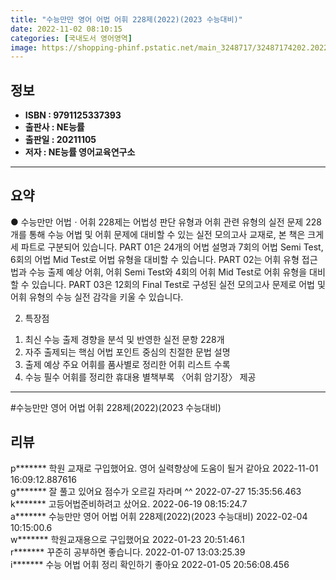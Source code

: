 ```yaml
---
title: "수능만만 영어 어법 어휘 228제(2022)(2023 수능대비)"
date: 2022-11-02 08:10:15
categories: [국내도서 영어영역]
image: https://shopping-phinf.pstatic.net/main_3248717/32487174202.20221019143525.jpg
---
```


## **정보**

- **ISBN : 9791125337393**
- **출판사 : NE능률**
- **출판일 : 20211105**
- **저자 : NE능률 영어교육연구소**

------



## **요약**



● 수능만만 어법ㆍ어휘 228제는 어법성 판단 유형과 어휘 관련 유형의 실전 문제 228개를 통해 수능 어법 및 어휘 문제에 대비할 수 있는 실전 모의고사 교재로, 본 책은 크게 세 파트로 구분되어 있습니다. PART 01은 24개의 어법 설명과 7회의 어법 Semi Test, 6회의 어법 Mid Test로 어법 유형을 대비할 수 있습니다. PART 02는 어휘 유형 접근법과 수능 출제 예상 어휘, 어휘 Semi Test와 4회의 어휘 Mid Test로 어휘 유형을 대비할 수 있습니다. PART 03은 12회의 Final Test로 구성된 실전 모의고사 문제로 어법 및 어휘 유형의 수능 실전 감각을 키울 수 있습니다.

2) 특장점
1. 최신 수능 출제 경향을 분석 및 반영한 실전 문항 228개 
2. 자주 출제되는 핵심 어법 포인트 중심의 친절한 문법 설명
3. 출제 예상 주요 어휘를 품사별로 정리한 어휘 리스트 수록
4. 수능 필수 어휘를 정리한 휴대용 별책부록 〈어휘 암기장〉 제공



------

#수능만만 영어 어법 어휘 228제(2022)(2023 수능대비)


## **리뷰** 

  p******* 학원 교재로 구입했어요. 영어 실력향상에 도움이 될거 같아요  2022-11-01 16:09:12.887616 <br/>  g******* 잘 풀고 있어요
점수가 오르길 자라며 ^^ 2022-07-27 15:35:56.463 <br/>  k******* 고등어법준비하려고 샀어요. 2022-06-19 08:15:24.7 <br/>  a******* 수능만만 영어 어법 어휘 228제(2022)(2023 수능대비) 2022-02-04 10:15:00.6 <br/>  w******* 학원교재용으로 구입했어요 2022-01-23 20:51:46.1 <br/>  r******* 꾸준히 공부하면 좋습니다. 2022-01-07 13:03:25.39 <br/>  i******* 수능 어법 어휘 정리 확인하기 좋아요 2022-01-05 20:56:08.456 <br/>